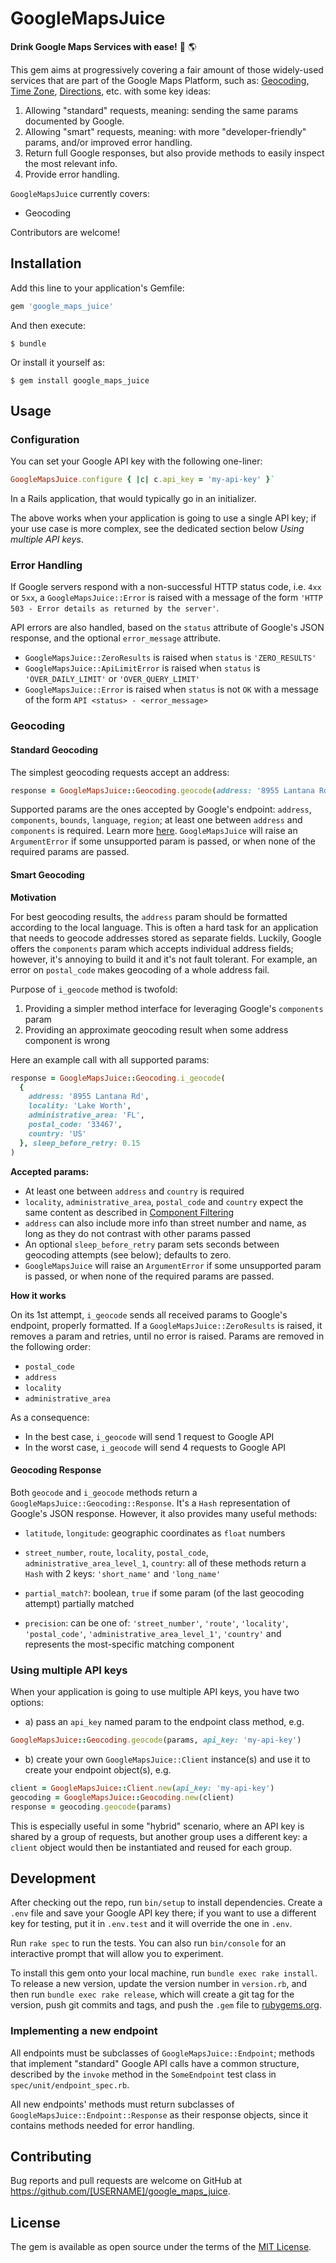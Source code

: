 # GoogleMapsJuice

**Drink Google Maps Services with ease!** :tropical_drink: :earth_americas:

This gem aims at progressively covering a fair amount of those widely-used services that are part of the Google Maps Platform, such as: [Geocoding](https://developers.google.com/maps/documentation/geocoding/intro), [Time Zone](https://developers.google.com/maps/documentation/timezone/intro), [Directions](https://developers.google.com/maps/documentation/directions/intro), etc. with some key ideas:

1. Allowing "standard" requests, meaning: sending the same params documented by Google.
2. Allowing "smart" requests, meaning: with more "developer-friendly" params, and/or improved error handling.
3. Return full Google responses, but also provide methods to easily inspect the most relevant info.
4. Provide error handling.


`GoogleMapsJuice` currently covers:

* Geocoding

Contributors are welcome!


## Installation

Add this line to your application's Gemfile:

```ruby
gem 'google_maps_juice'
```

And then execute:

    $ bundle

Or install it yourself as:

    $ gem install google_maps_juice


## Usage

### Configuration

You can set your Google API key with the following one-liner:

```ruby
GoogleMapsJuice.configure { |c| c.api_key = 'my-api-key' }`
```

In a Rails application, that would typically go in an initializer.

The above works when your application is going to use a single API key; if your use case is more complex, see the dedicated section below *Using multiple API keys*.


### Error Handling

If Google servers respond with a non-successful HTTP status code, i.e. `4xx` or `5xx`, a `GoogleMapsJuice::Error` is raised with a message of the form `'HTTP 503 - Error details as returned by the server'`.

API errors are also handled, based on the `status` attribute of Google's JSON response, and the optional `error_message` attribute.

* `GoogleMapsJuice::ZeroResults` is raised when `status` is `'ZERO_RESULTS'`
* `GoogleMapsJuice::ApiLimitError` is raised when `status` is `'OVER_DAILY_LIMIT'` or `'OVER_QUERY_LIMIT'`
* `GoogleMapsJuice::Error` is raised when `status` is not `OK` with a message of the form `API <status> - <error_message>`


### Geocoding

#### Standard Geocoding

The simplest geocoding requests accept an address:

```ruby
response = GoogleMapsJuice::Geocoding.geocode(address: '8955 Lantana Rd, Lake Worth, FL 33467, USA')
```

Supported params are the ones accepted by Google's endpoint: `address`, `components`, `bounds`, `language`, `region`; at least one between `address` and `components` is required. Learn more [here](https://developers.google.com/maps/documentation/geocoding/intro#geocoding). `GoogleMapsJuice` will raise an `ArgumentError` if some unsupported param is passed, or when none of the required params are passed.


#### Smart Geocoding

**Motivation**

For best geocoding results, the `address` param should be formatted according to the local language. This is often a hard task for an application that needs to geocode addresses stored as separate fields. Luckily, Google offers the `components` param which accepts individual address fields; however, it's annoying to build it and it's not fault tolerant. For example, an error on `postal_code` makes geocoding of a whole address fail.

Purpose of `i_geocode` method is twofold:

1. Providing a simpler method interface for leveraging Google's `components` param
2. Providing an approximate geocoding result when some address component is wrong

Here an example call with all supported params:

```ruby
response = GoogleMapsJuice::Geocoding.i_geocode(
  {
    address: '8955 Lantana Rd',
    locality: 'Lake Worth',
    administrative_area: 'FL',
    postal_code: '33467',
    country: 'US'
  }, sleep_before_retry: 0.15
)
```

**Accepted params:**

* At least one between `address` and `country` is required
* `locality`, `administrative_area`, `postal_code` and `country` expect the same content as described in [Component Filtering](https://developers.google.com/maps/documentation/geocoding/intro#ComponentFiltering)
* `address` can also include more info than street number and name, as long as they do not contrast with other params passed
* An optional `sleep_before_retry` param sets seconds between geocoding attempts (see below); defaults to zero.
* `GoogleMapsJuice` will raise an `ArgumentError` if some unsupported param is passed, or when none of the required params are passed.

**How it works**

On its 1st attempt, `i_geocode` sends all received params to Google's endpoint, properly formatted. If a `GoogleMapsJuice::ZeroResults` is raised, it removes a param and retries, until no error is raised. Params are removed in the following order:

* `postal_code`
* `address`
* `locality`
* `administrative_area`

As a consequence:

* In the best case, `i_geocode` will send 1 request to Google API
* In the worst case, `i_geocode` will send 4 requests to Google API


#### Geocoding Response

Both `geocode` and `i_geocode` methods return a `GoogleMapsJuice::Geocoding::Response`. It's a `Hash` representation of Google's JSON response. However, it also provides many useful methods:

* `latitude`, `longitude`: geographic coordinates as `float` numbers

* `street_number`, `route`, `locality`, `postal_code`, `administrative_area_level_1`, `country`: all of these methods return a `Hash` with 2 keys: `'short_name'` and `'long_name'`

* `partial_match?`: boolean, `true` if some param (of the last geocoding attempt) partially matched

* `precision`: can be one of: `'street_number'`, `'route'`, `'locality'`, `'postal_code'`, `'administrative_area_level_1'`, `'country'` and represents the most-specific matching component


### Using multiple API keys

When your application is going to use multiple API keys, you have two options:

* a) pass an `api_key` named param to the endpoint class method, e.g.

```ruby
GoogleMapsJuice::Geocoding.geocode(params, api_key: 'my-api-key')
```

* b) create your own `GoogleMapsJuice::Client` instance(s) and use it to create your endpoint object(s), e.g.

```ruby
client = GoogleMapsJuice::Client.new(api_key: 'my-api-key')
geocoding = GoogleMapsJuice::Geocoding.new(client)
response = geocoding.geocode(params)
```

This is especially useful in some "hybrid" scenario, where an API key is shared by a group of requests, but another group uses a different key: a `client` object would then be instantiated and reused for each group.


## Development

After checking out the repo, run `bin/setup` to install dependencies. Create a `.env` file and save your Google API key there; if you want to use a different key for testing, put it in `.env.test` and it will override the one in `.env`.

Run `rake spec` to run the tests. You can also run `bin/console` for an interactive prompt that will allow you to experiment.

To install this gem onto your local machine, run `bundle exec rake install`. To release a new version, update the version number in `version.rb`, and then run `bundle exec rake release`, which will create a git tag for the version, push git commits and tags, and push the `.gem` file to [rubygems.org](https://rubygems.org).


### Implementing a new endpoint

All endpoints must be subclasses of `GoogleMapsJuice::Endpoint`; methods that implement "standard" Google API calls have a common structure, described by the `invoke` method in the `SomeEndpoint` test class in `spec/unit/endpoint_spec.rb`.

All new endpoints' methods must return subclasses of `GoogleMapsJuice::Endpoint::Response` as their response objects, since it contains methods needed for error handling.


## Contributing

Bug reports and pull requests are welcome on GitHub at https://github.com/[USERNAME]/google_maps_juice.


## License

The gem is available as open source under the terms of the [MIT License](https://opensource.org/licenses/MIT).
